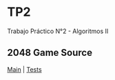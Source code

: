 TP2
===

Trabajo Práctico N°2 - Algoritmos II  
  
## 2048 Game Source

[Main](https://github.com/Grateds/TP2/tree/master/src/main/java/com/Grateds/game) | [Tests](https://github.com/Grateds/TP2/tree/master/src/test/java/com/Grateds/game)


